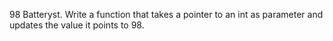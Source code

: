 98 Batteryst. Write a function that takes a pointer to an int as parameter and updates the value it points to 98.
